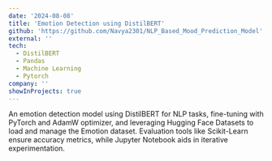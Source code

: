 ```yaml
---
date: '2024-08-08'
title: 'Emotion Detection using DistilBERT'
github: 'https://github.com/Navya2301/NLP_Based_Mood_Prediction_Model'
external: ''
tech:
  - DistilBERT
  - Pandas
  - Machine Learning
  - Pytorch
company: ''
showInProjects: true
---
```


An emotion detection model using DistilBERT for NLP tasks, fine-tuning with PyTorch and AdamW optimizer, and leveraging Hugging Face Datasets to load and manage the Emotion dataset. Evaluation tools like Scikit-Learn ensure accuracy metrics, while Jupyter Notebook aids in iterative experimentation.
